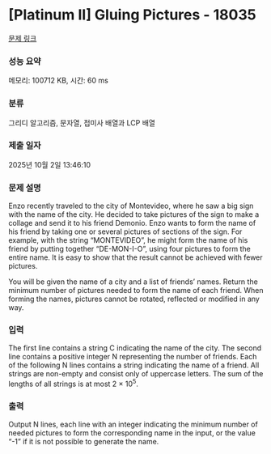 # [Platinum II] Gluing Pictures - 18035 

[문제 링크](https://www.acmicpc.net/problem/18035) 

### 성능 요약

메모리: 100712 KB, 시간: 60 ms

### 분류

그리디 알고리즘, 문자열, 접미사 배열과 LCP 배열

### 제출 일자

2025년 10월 2일 13:46:10

### 문제 설명

<p>Enzo recently traveled to the city of Montevideo, where he saw a big sign with the name of the city. He decided to take pictures of the sign to make a collage and send it to his friend Demonio. Enzo wants to form the name of his friend by taking one or several pictures of sections of the sign. For example, with the string “MONTEVIDEO”, he might form the name of his friend by putting together “DE-MON-I-O”, using four pictures to form the entire name. It is easy to show that the result cannot be achieved with fewer pictures.</p>

<p>You will be given the name of a city and a list of friends’ names. Return the minimum number of pictures needed to form the name of each friend. When forming the names, pictures cannot be rotated, reflected or modified in any way.</p>

### 입력 

 <p>The first line contains a string C indicating the name of the city. The second line contains a positive integer N representing the number of friends. Each of the following N lines contains a string indicating the name of a friend. All strings are non-empty and consist only of uppercase letters. The sum of the lengths of all strings is at most 2 × 10<sup>5</sup>.</p>

### 출력 

 <p>Output N lines, each line with an integer indicating the minimum number of needed pictures to form the corresponding name in the input, or the value “-1” if it is not possible to generate the name.</p>

